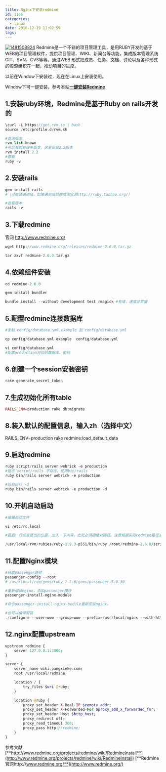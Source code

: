 ```yaml
---
title: Nginx下安装redmine
id: 1166
categories:
  - linux
date: 2016-12-19 11:02:59
tags:
---
```


[![1481508824](/images/2016/12/1481508824.jpg)](/images/2016/12/1481508824.jpg)
Redmine是一个不错的项目管理工具，是用RUBY开发的基于WEB的项目管理软件，提供项目管理、WIKI、新闻台等功能，集成版本管理系统GIT、SVN、CVS等等。通过WEB 形式把成员、任务、文档、讨论以及各种形式的资源组织在一起，推动项目的进度。

以前在Window下安装过，现在在Linux上安装使用。

Window下可一键安装，参考本站[**一键安装Redmine**](http://www.pangxieke.com/linux/970.html)

## 1.安装ruby环境，Redmine是基于Ruby on rails开发的

```php
\curl -L https://get.rvm.io | bash
source /etc/profile.d/rvm.sh

#查询版本
rvm list known
#可以看到有很多版本，这里安装2.2版本
rvm install 2.2
#查看
ruby -v
```

## 2.安装rails

```php
gem install rails
#（可能会遇到墙，如果遇到墙就换成淘宝源http://ruby.taobao.org/）

#查看版本
rails -v
```

## 3.下载redmine

官网 http://www.redmine.org/
```php
wget http://www.redmine.org/releases/redmine-2.6.0.tar.gz

tar zxvf redmine-2.6.0.tar.gz
```

## 4.依赖组件安装

```php
cd redmine-2.6.0

gem install bundler

bundle install --without development test rmagick #有墙，速度非常慢
```

## 5.配置redmine连接数据库

```php
#复制 config/database.yml.example 到 config/database.yml

cp config/database.yml.example  config/database.yml 

vi config/database.yml
#配置production对应的数据库，密码

```

## 6.创建一个session安装密钥

```php
rake generate_secret_token
```

## 7.生成初始化所有table

```php
RAILS_ENV=production rake db:migrate
```

## 8.装入默认的配置信息，输入zh（选择中文）

RAILS_ENV=production rake redmine:load_default_data

## 9.启动redmine

```php
ruby script/rails server webrick -e production
#提示 script/rails 不存在，使用bin/rails
ruby bin/rails server webrick -e production

#后台运行 -d
ruby bin/rails server webrick -e production -d
```

## 10.开机自动启动

```php
#编辑启动文件

vi /etc/rc.local

#最后一行或者适当的位置，加入一下内容。此处必须用绝对路径。注意根据实际redmine路径来填写。

/usr/local/rvm/rubies/ruby-1.9.3-p551/bin/ruby /root/redmine-2.6.0/script/rails server webrick -e production -d

```

## 11.配置Nginx模块

```php
#获取passenger路径
passenger-config --root
# /usr/local/rvm/gems/ruby-2.2.6/gems/passenger-5.0.30

#重新编译nginx，添加passenger模块
passenger-install-nginx-module

#命令passenger-install-nginx-module重新安装nginx。

#也可以编译安装
./configure --user=www --group=www --prefix=/usr/local/nginx --with-http_stub_status_module --with-http_ssl_module --with-http_gzip_static_module --with-ipv6 --add-module=/usr/local/rvm/gems/ruby-2.2.6/gems/passenger-5.0.30/ext/nginx/
```

## 12.nginx配置upstream

```php
upstream redmine {
    server 127.0.0.1:3000;
}

server {
    server_name wiki.pangxieke.com;
    root /usr/local/redmine;

    location / {
        try_files $uri @ruby;
    }

    location @ruby {
        proxy_set_header X-Real-IP $remote_addr;
        proxy_set_header X-Forwarded-For $proxy_add_x_forwarded_for;
        proxy_set_header Host $http_host;
        proxy_redirect off;
        proxy_read_timeout 300;
        proxy_pass http://redmine;
    }
}
```   

参考文献
[**http://www.redmine.org/projects/redmine/wiki/RedmineInstall**](http://www.redmine.org/projects/redmine/wiki/RedmineInstall)
[**Redmine官网http://www.redmine.org/**](http://www.redmine.org/)